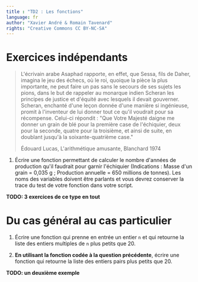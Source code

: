 ```yaml
---
title : "TD2 : Les fonctions"
language: fr
author: "Xavier André & Romain Tavenard"
rights: "Creative Commons CC BY-NC-SA"
---
```


# Exercices indépendants

> L'écrivain arabe Asaphad rapporte, en effet, que Sessa, fils de Daher, imagina le jeu des échecs, où le roi, quoique la pièce la plus importante, ne peut faire un pas sans le secours de ses sujets les pions, dans le but de rappeler au monarque indien Scheran les principes de justice et d'équité avec lesquels il devait gouverner. Scheran, enchanté d'une leçon donnée d'une manière si ingénieuse, promit à l'inventeur de lui donner tout ce qu'il voudrait pour sa récompense. Celui-ci répondit : "Que Votre Majesté daigne me donner un grain de blé pour la première case de l'échiquier, deux pour la seconde, quatre pour la troisième, et ainsi de suite, en doublant jusqu'à la soixante-quatrième case."
> 
> Édouard Lucas, L'arithmétique amusante, Blanchard 1974

1. Écrire une fonction permettant de calculer le nombre d'années de production qu'il faudrait pour garnir l'échiquier (Indications : Masse d'un grain = 0,035 g ;  Production annuelle = 650 millions de tonnes). Les noms des variables doivent être parlants et vous devrez conserver la trace du test de votre fonction dans votre script.

**TODO: 3 exercices de ce type en tout**

# Du cas général au cas particulier

1. Écrire une fonction qui prenne en entrée un entier `n` et qui retourne la liste des entiers multiples de `n` plus petits que 20.

2. **En utilisant la fonction codée à la question précédente**, écrire une fonction qui retourne la liste des entiers pairs plus petits que 20.

**TODO: un deuxième exemple**

